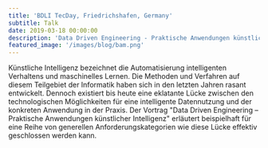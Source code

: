 ```yaml
---
title: 'BDLI TecDay, Friedrichshafen, Germany'
subtitle: Talk
date: 2019-03-18 00:00:00
description: 'Data Driven Engineering - Praktische Anwendungen künstlicher Intelligenz'
featured_image: '/images/blog/bam.png'
---
```


Künstliche Intelligenz bezeichnet die Automatisierung intelligenten Verhaltens und maschinelles Lernen. Die Methoden und Verfahren auf diesem Teilgebiet der Informatik haben sich in den letzten Jahren rasant entwickelt. Dennoch existiert bis heute eine eklatante Lücke zwischen den technologischen Möglichkeiten für eine intelligente Datennutzung und der konkreten Anwendung in der Praxis. Der Vortrag "Data Driven Engineering – Praktische Anwendungen künstlicher Intelligenz" erläutert beispielhaft für eine Reihe von generellen Anforderungskategorien wie diese Lücke effektiv geschlossen werden kann.
